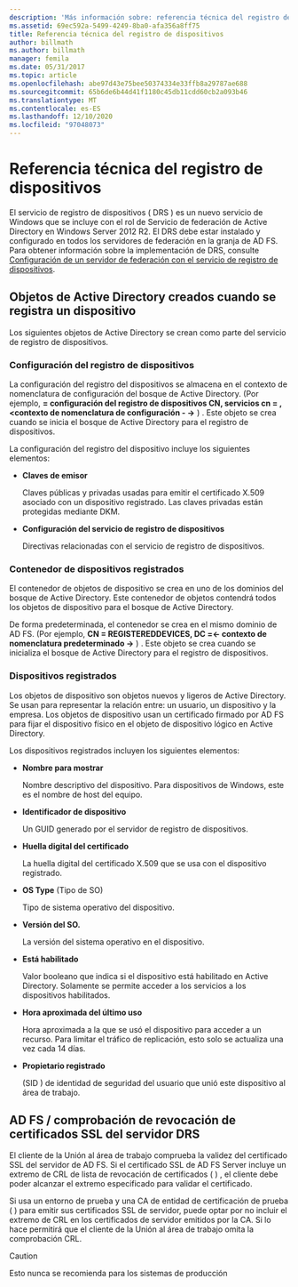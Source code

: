 ```yaml
---
description: 'Más información sobre: referencia técnica del registro de dispositivos'
ms.assetid: 69ec592a-5499-4249-8ba0-afa356a8ff75
title: Referencia técnica del registro de dispositivos
author: billmath
ms.author: billmath
manager: femila
ms.date: 05/31/2017
ms.topic: article
ms.openlocfilehash: abe97d43e75bee50374334e33ffb8a29787ae688
ms.sourcegitcommit: 65b6de6b44d41f1180c45db11cdd60cb2a093b46
ms.translationtype: MT
ms.contentlocale: es-ES
ms.lasthandoff: 12/10/2020
ms.locfileid: "97048073"
---
```

# <a name="device-registration-technical-reference"></a>Referencia técnica del registro de dispositivos
El servicio de registro de dispositivos \( DRS \) es un nuevo servicio de Windows que se incluye con el rol de Servicio de federación de Active Directory en Windows Server 2012 R2.  El DRS debe estar instalado y configurado en todos los servidores de federación en la granja de AD FS.  Para obtener información sobre la implementación de DRS, consulte [Configuración de un servidor de federación con el servicio de registro de dispositivos](/previous-versions/windows/it-pro/windows-server-2012-R2-and-2012/dn486831(v=ws.11)).

## <a name="active-directory-objects-created-when-a-device-is-registered"></a>Objetos de Active Directory creados cuando se registra un dispositivo
Los siguientes objetos de Active Directory se crean como parte del servicio de registro de dispositivos.

### <a name="device-registration-configuration"></a>Configuración del registro de dispositivos
La configuración del registro del dispositivos se almacena en el contexto de nomenclatura de configuración del bosque de Active Directory. \(Por ejemplo, **\= configuración del registro de dispositivos CN, servicios cn \= , <contexto de nomenclatura de configuración \- \->** \) . Este objeto se crea cuando se inicia el bosque de Active Directory para el registro de dispositivos.

La configuración del registro del dispositivo incluye los siguientes elementos:

-   **Claves de emisor**

    Claves públicas y privadas usadas para emitir el certificado X.509 asociado con un dispositivo registrado.  Las claves privadas están protegidas mediante DKM.

-   **Configuración del servicio de registro de dispositivos**

    Directivas relacionadas con el servicio de registro de dispositivos.

### <a name="registered-devices-container"></a>Contenedor de dispositivos registrados
El contenedor de objetos de dispositivo se crea en uno de los dominios del bosque de Active Directory.  Este contenedor de objetos contendrá todos los objetos de dispositivo para el bosque de Active Directory.

De forma predeterminada, el contenedor se crea en el mismo dominio de AD FS.  \(Por ejemplo, **CN \= REGISTEREDDEVICES, DC \=<\- contexto de nomenclatura predeterminado \->** \) . Este objeto se crea cuando se inicializa el bosque de Active Directory para el registro de dispositivos.

### <a name="registered-devices"></a>Dispositivos registrados
Los objetos de dispositivo son objetos nuevos y ligeros de Active Directory.  Se usan para representar la relación entre: un usuario, un dispositivo y la empresa.  Los objetos de dispositivo usan un certificado firmado por AD FS para fijar el dispositivo físico en el objeto de dispositivo lógico en Active Directory.

Los dispositivos registrados incluyen los siguientes elementos:

-   **Nombre para mostrar**

    Nombre descriptivo del dispositivo.  Para dispositivos de Windows, este es el nombre de host del equipo.

-   **Identificador de dispositivo**

    Un GUID generado por el servidor de registro de dispositivos.

-   **Huella digital del certificado**

    La huella digital del certificado X.509 que se usa con el dispositivo registrado.

-   **OS Type** (Tipo de SO)

    Tipo de sistema operativo del dispositivo.

-   **Versión del SO.**

    La versión del sistema operativo en el dispositivo.

-   **Está habilitado**

    Valor booleano que indica si el dispositivo está habilitado en Active Directory.  Solamente se permite acceder a los servicios a los dispositivos habilitados.

-   **Hora aproximada del último uso**

    Hora aproximada a la que se usó el dispositivo para acceder a un recurso.  Para limitar el tráfico de replicación, esto solo se actualiza una vez cada 14 días.

-   **Propietario registrado**

    \(SID \) de identidad de seguridad del usuario que unió este dispositivo al área de trabajo.

## <a name="ad-fsdrs-server-ssl-certificate-revocation-checking"></a>AD FS \/ comprobación de revocación de certificados SSL del servidor DRS
El cliente de la Unión al área de trabajo comprueba la validez del certificado SSL del servidor de AD FS.  Si el certificado SSL de AD FS Server incluye un extremo de CRL de lista de revocación de certificados \( \) , el cliente debe poder alcanzar el extremo especificado para validar el certificado.

Si usa un entorno de prueba y una CA de entidad de certificación de prueba \( \) para emitir sus certificados SSL de servidor, puede optar por no incluir el extremo de CRL en los certificados de servidor emitidos por la CA.  Si lo hace permitirá que el cliente de la Unión al área de trabajo omita la comprobación CRL.

> [!CAUTION]
> Esto nunca se recomienda para los sistemas de producción

